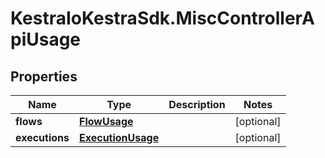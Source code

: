 # KestraIoKestraSdk.MiscControllerApiUsage

## Properties

Name | Type | Description | Notes
------------ | ------------- | ------------- | -------------
**flows** | [**FlowUsage**](FlowUsage.md) |  | [optional] 
**executions** | [**ExecutionUsage**](ExecutionUsage.md) |  | [optional] 


